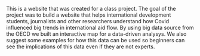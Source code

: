 This is a website that was created for a class project. The goal of the project was to build a website that helps international development students, journalists and other researchers understand how Covid influenced big trends in international aid flow. By using big data source from the OECD we built an interactive map for a data-driven analysys. We also suggest some examples for how this data can be used so beginners can see the implications of this data even if they are not experts. 